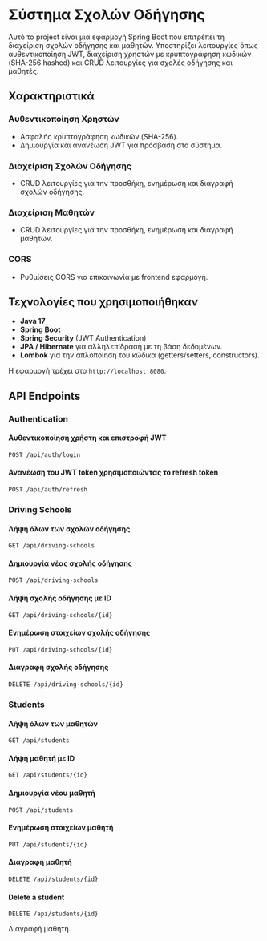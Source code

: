 # Σύστημα Σχολών Οδήγησης

Αυτό το project είναι μια εφαρμογή Spring Boot που επιτρέπει τη διαχείριση σχολών οδήγησης και μαθητών. Υποστηρίζει λειτουργίες όπως αυθεντικοποίηση JWT, διαχείριση χρηστών με κρυπτογράφηση κωδικών (SHA-256 hashed) και CRUD λειτουργίες για σχολές οδήγησης και μαθητές.

## Χαρακτηριστικά

### Αυθεντικοποίηση Χρηστών
- Ασφαλής κρυπτογράφηση κωδικών (SHA-256).
- Δημιουργία και ανανέωση JWT για πρόσβαση στο σύστημα.

### Διαχείριση Σχολών Οδήγησης
- CRUD λειτουργίες για την προσθήκη, ενημέρωση και διαγραφή σχολών οδήγησης.

### Διαχείριση Μαθητών
- CRUD λειτουργίες για την προσθήκη, ενημέρωση και διαγραφή μαθητών.

### CORS
- Ρυθμίσεις CORS για επικοινωνία με frontend εφαρμογή.

## Τεχνολογίες που χρησιμοποιήθηκαν

- **Java 17**
- **Spring Boot**
- **Spring Security** (JWT Authentication)
- **JPA / Hibernate** για αλληλεπίδραση με τη βάση δεδομένων.
- **Lombok** για την απλοποίηση του κώδικα (getters/setters, constructors).

Η εφαρμογή τρέχει στο `http://localhost:8080`.

## API Endpoints

### Authentication

#### Αυθεντικοποίηση χρήστη και επιστροφή JWT
```http
POST /api/auth/login
```

#### Ανανέωση του JWT token χρησιμοποιώντας το refresh token
```http
POST /api/auth/refresh
```

### Driving Schools

#### Λήψη όλων των σχολών οδήγησης
```http
GET /api/driving-schools
```

#### Δημιουργία νέας σχολής οδήγησης

```http
POST /api/driving-schools
```

#### Λήψη σχολής οδήγησης με ID
```http
GET /api/driving-schools/{id}
```

#### Ενημέρωση στοιχείων σχολής οδήγησης
```http
PUT /api/driving-schools/{id}
```

#### Διαγραφή σχολής οδήγησης
```http
DELETE /api/driving-schools/{id}
```

### Students

#### Λήψη όλων των μαθητών
```http
GET /api/students
```

#### Λήψη μαθητή με ID
```http
GET /api/students/{id}
```

#### Δημιουργία νέου μαθητή
```http
POST /api/students
```

#### Ενημέρωση στοιχείων μαθητή
```http
PUT /api/students/{id}
```

#### Διαγραφή μαθητή
```http
DELETE /api/students/{id}
```

#### Delete a student
```http
DELETE /api/students/{id}
```
Διαγραφή μαθητή.

